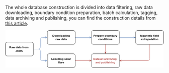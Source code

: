 The whole database construction is divided into data filtering, raw data downloading, boundary condition preparation, batch calculation, tagging, data archiving and publishing, you can find the construction details from [this article](https://nlfff.dataset.deepsolar.space).

![img](img/workflow.drawio.png)
